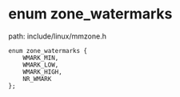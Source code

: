 enum zone_watermarks
========================================

path: include/linux/mmzone.h
```
enum zone_watermarks {
    WMARK_MIN,
    WMARK_LOW,
    WMARK_HIGH,
    NR_WMARK
};
```